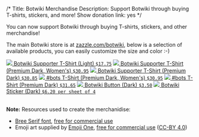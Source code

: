 /*
Title: Botwiki Merchandise
Description: Support Botwiki through buying T-shirts, stickers, and more!
Show donation link: yes
*/

You can now support Botwiki through buying T-shirts, stickers, and other merchandise!

The main Botwiki store is at [zazzle.com/botwiki](http://www.zazzle.com/botwiki), below is a selection of available products, you can easily customize the size and color :-)


<div class="centered-text">
  <a href="http://www.zazzle.com/botwiki_supporter_t_shirt_light-235613230296235918?rf=238041368524409010">
    <img src="https://rlv.zcache.com/botwiki_supporter_t_shirt_light-r092657d63b0347ee984b6e8e96fff840_johy2_325.jpg?bg=0xffffff" class="centered">
  </a>
  <a href="http://www.zazzle.com/botwiki_supporter_t_shirt_light-235613230296235918?rf=238041368524409010">Botwiki Supporter T-Shirt (Light) <code>$17.75</code></a>



  <a href="http://www.zazzle.com/botwiki_supporter_t_shirt_premium_dark_womens-235745345730194267?rf=238041368524409010">
    <img src="http://rlv.zcache.com/botwiki_supporter_t_shirt_premium_dark_womens-r84c66a87085f4b50a68858ff84c26cfb_jf4s8_325.jpg?bg=0xffffff" class="centered">
  </a>
  <a href="http://www.zazzle.com/botwiki_supporter_t_shirt_premium_dark_womens-235745345730194267?rf=238041368524409010">Botwiki Supporter T-Shirt (Premium Dark, Women's) <code>$30.95</code></a>

  <a href="http://www.zazzle.com/botwiki_supporter_t_shirt_premium_dark-235030638837729356?rf=238041368524409010">
    <img src="https://rlv.zcache.com/botwiki_supporter_t_shirt_premium_dark-r5a41751d7d18400d87271ea963f55e66_jg4dk_325.jpg?bg=0xffffff" class="centered">
  </a>
  <a href="http://www.zazzle.com/botwiki_supporter_t_shirt_premium_dark-235030638837729356?rf=238041368524409010">Botwiki Supporter T-Shirt (Premium Dark) <code>$30.85</code></a>

  <a href="http://www.zazzle.com/bots_t_shirt_premium_dark_womens-235740336376279549?rf=238041368524409010">
    <img src="http://rlv.zcache.com/bots_t_shirt_premium_dark_womens-r9f55107d2cfe44a9bb8f78866115889b_jf4s8_325.jpg?bg=0xffffff" class="centered">
  </a>
  <a href="http://www.zazzle.com/bots_t_shirt_premium_dark_womens-235740336376279549?rf=238041368524409010">#bots T-Shirt (Premium Dark, Women's) <code>$30.95</code></a>

  <a href="http://www.zazzle.com/bots_t_shirt_premium_dark-235922236828732530?rf=238041368524409010">
    <img src="https://rlv.zcache.com/bots_t_shirt_premium_dark-r64cdcd80081f43a9b2852a6bcd27706a_jyrs6_325.jpg?bg=0xffffff" class="centered">
  </a>
  <a href="http://www.zazzle.com/bots_t_shirt_premium_dark-235922236828732530?rf=238041368524409010">#bots T-Shirt (Premium Dark) <code>$31.65</code></a>

  <a href="http://www.zazzle.com/botwiki_button_dark-145771497461844535?rf=238041368524409010">
    <img src="https://rlv.zcache.com/botwiki_button_dark-raa2459b975304c47817eb0fb814768fc_x7j3i_8byvr_325.jpg?bg=0xffffff" class="centered">
  </a>
  <a href="http://www.zazzle.com/botwiki_button_dark-145771497461844535?rf=238041368524409010">Botwiki Button (Dark) <code>$3.50</code></a>

  <a href="http://www.zazzle.com/botwiki_sticker_dark-217366014294645377?rf=238041368524409010">
    <img src="https://rlv.zcache.com/botwiki_sticker_dark-rd29591cee4f64529ac0c683b42f84885_v9wxo_8byvr_325.jpg?bg=0xffffff" class="centered">
  </a>
  <a href="http://www.zazzle.com/botwiki_sticker_dark-217366014294645377?rf=238041368524409010">Botwiki Sticker (Dark) <code>$6.20 per sheet of 4</code></a>

  <!-- Coming soon?
  <a href="PRODUCTURL">
    <img src="IMGURL" class="centered">
  </a>
  <a href="PRODUCTURL">PRODUCTTITLE</a>
  -->
</div>
<br/>

**Note:** Resources used to create the merchanidise:

- [Bree Serif font](https://www.google.com/fonts/specimen/Bree+Serif), [free for commercial use](https://developers.google.com/fonts/)
- Emoji art supplied by [Emoji One](http://emojione.com/), [free for commercial use](http://emojione.com/licensing/) ([CC-BY 4.0](https://creativecommons.org/licenses/by/4.0/legalcode))
